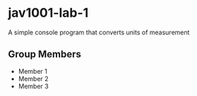 # jav1001-lab-1

A simple console program that converts units of measurement

## Group Members

- Member 1
- Member 2
- Member 3
